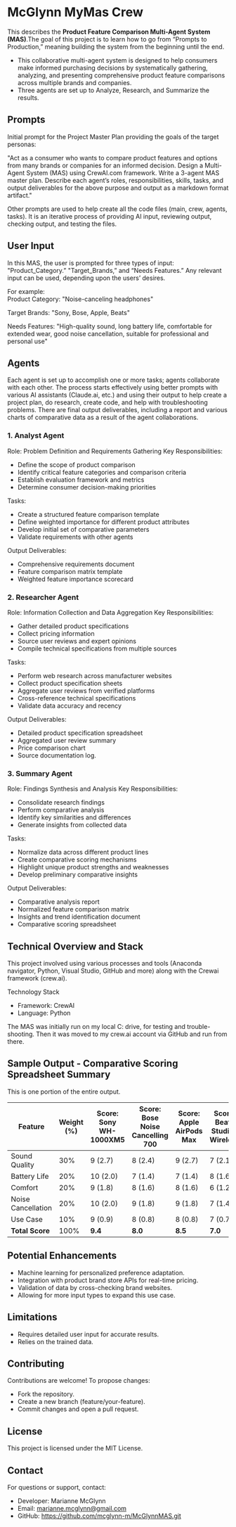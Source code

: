 # McGlynn MyMas Crew

This describes the **Product Feature Comparison Multi-Agent System (MAS)**.The goal of this project is to learn how to go from “Prompts to Production,” meaning building the system from the beginning until the end.
* This collaborative multi-agent system is designed to help consumers make informed purchasing decisions by systematically gathering, analyzing, and presenting comprehensive product feature comparisons across multiple brands and companies.
* Three agents are set up to Analyze, Research, and Summarize the results. 

## Prompts
Initial prompt for the Project Master Plan providing the goals of the target personas: 

"Act as a consumer who wants to compare product features and options from many brands or companies for an informed decision.
Design a Multi-Agent System (MAS) using CrewAI.com framework. 
Write a 3-agent MAS master plan.  Describe each agent’s roles, responsibilities, skills, tasks, and output deliverables for the above purpose and output as a markdown format artifact."

Other prompts are used to help create all the code files (main, crew, agents, tasks).  It is an iterative process of providing AI input, reviewing output, checking output, and testing the files.

## User Input
In this MAS, the user is prompted for three types of input:  "Product_Category.” "Target_Brands,” and “Needs Features.”  Any relevant input can be used, depending upon the users’ desires.

For example:  
Product Category: "Noise-canceling headphones"

Target Brands: "Sony, Bose, Apple, Beats"

Needs Features: "High-quality sound, long battery life, comfortable for extended wear, good noise cancellation, suitable for professional and personal use"
## Agents
Each agent is set up to accomplish one or more tasks; agents collaborate with each other.  The process starts effectively using better prompts with various AI assistants (Claude.ai, etc.)  and using their output to help create a project plan, do research, create code, and help with troubleshooting problems.  There are final output deliverables, including a report and various charts of comparative data as a result of the agent collaborations. 
### 1. Analyst Agent
Role: Problem Definition and Requirements Gathering Key Responsibilities:

* Define the scope of product comparison
* Identify critical feature categories and comparison criteria
* Establish evaluation framework and metrics
* Determine consumer decision-making priorities

Tasks:

* Create a structured feature comparison template
* Define weighted importance for different product attributes
* Develop initial set of comparative parameters
* Validate requirements with other agents

Output Deliverables:
* Comprehensive requirements document
* Feature comparison matrix template
* Weighted feature importance scorecard

### 2. Researcher Agent
Role: Information Collection and Data Aggregation Key Responsibilities:

* Gather detailed product specifications
* Collect pricing information
* Source user reviews and expert opinions
* Compile technical specifications from multiple sources

Tasks:

* Perform web research across manufacturer websites
* Collect product specification sheets
* Aggregate user reviews from verified platforms
* Cross-reference technical specifications
* Validate data accuracy and recency

Output Deliverables:

* Detailed product specification spreadsheet
* Aggregated user review summary
* Price comparison chart
* Source documentation log.

### 3. Summary Agent
Role: Findings Synthesis and Analysis Key Responsibilities:

* Consolidate research findings
* Perform comparative analysis
* Identify key similarities and differences
* Generate insights from collected data

Tasks:

* Normalize data across different product lines 
* Create comparative scoring mechanisms
* Highlight unique product strengths and weaknesses
* Develop preliminary comparative insights

Output Deliverables:

* Comparative analysis report
* Normalized feature comparison matrix
* Insights and trend identification document
* Comparative scoring spreadsheet

## Technical Overview and Stack
This project involved using various processes and tools (Anaconda navigator, Python, Visual Studio, GitHub and more) along with the Crewai framework (crew.ai). 

Technology Stack
* Framework: CrewAI
* Language: Python

The MAS was initially run on my local C: drive, for testing and trouble-shooting. Then it was moved to my crew.ai account via GitHub and run from there.

## Sample Output -  Comparative Scoring Spreadsheet Summary 
This is one portion of the entire output.

| Feature                      | Weight (%) | Score: Sony WH-1000XM5 | Score: Bose Noise Cancelling 700 | Score: Apple AirPods Max | Score: Beats Studio3 Wireless |
|------------------------------|------------|--------------------------|----------------------------------|--------------------------|-------------------------------|
| Sound Quality                | 30%        | 9 (2.7)                  | 8 (2.4)                          | 9 (2.7)                  | 7 (2.1)                       |
| Battery Life                 | 20%        | 10 (2.0)                 | 7 (1.4)                          | 7 (1.4)                  | 8 (1.6)                       |
| Comfort                      | 20%        | 9 (1.8)                  | 8 (1.6)                          | 8 (1.6)                  | 6 (1.2)                       |
| Noise Cancellation           | 20%        | 10 (2.0)                 | 9 (1.8)                          | 9 (1.8)                  | 7 (1.4)                       |
| Use Case                    | 10%        | 9 (0.9)                  | 8 (0.8)                          | 8 (0.8)                  | 7 (0.7)                       |
| **Total Score**             | 100%       | **9.4**                  | **8.0**                          | **8.5**                  | **7.0**                       |

## Potential Enhancements
* Machine learning for personalized preference adaptation.
* Integration with product brand store APIs for real-time pricing.
* Validation of data by cross-checking brand websites.
* Allowing for more input types to expand this use case.

## Limitations
* Requires detailed user input for accurate results.
* Relies on the trained data.
## Contributing
Contributions are welcome! To propose changes:

* Fork the repository.
* Create a new branch (feature/your-feature).
* Commit changes and open a pull request.
## License
This project is licensed under the MIT License.

## Contact
For questions or support, contact:

* Developer: Marianne McGlynn
* Email: marianne.mcglynn@gmail.com
* GitHub: https://github.com/mcglynn-m/McGlynnMAS.git

